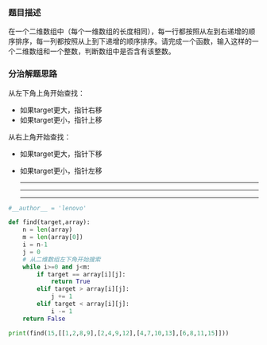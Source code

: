 ### 题目描述

在一个二维数组中（每个一维数组的长度相同），每一行都按照从左到右递增的顺序排序，每一列都按照从上到下递增的顺序排序。请完成一个函数，输入这样的一个二维数组和一个整数，判断数组中是否含有该整数。

### 分治解题思路

 从左下角上角开始查找：

- 如果target更大，指针右移
- 如果target更小，指针上移

从右上角开始查找：

- 如果target更大，指针下移

- 如果target更小，指针左移

  ------

  ---

  ---


```python
#__author__ = 'lenovo'

def find(target,array):
    n = len(array)
    m = len(array[0])
    i = n-1
    j = 0
    # 从二维数组左下角开始搜索
    while i>=0 and j<m:
        if target == array[i][j]:
            return True
        elif target > array[i][j]:
            j += 1
        elif target < array[i][j]:
            i -= 1
    return False

print(find(15,[[1,2,8,9],[2,4,9,12],[4,7,10,13],[6,8,11,15]]))
```

